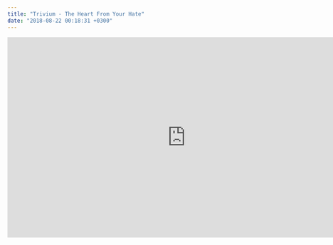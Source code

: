 ```yaml
---
title: "Trivium - The Heart From Your Hate"
date: "2018-08-22 00:18:31 +0300"
---
```


<iframe allow="autoplay; encrypted-media" allowfullscreen="" frameborder="0" height="450" loading="lazy" src="https://www.youtube.com/embed/Fwr1Z7uyXz4?feature=oembed" width="800"></iframe>

